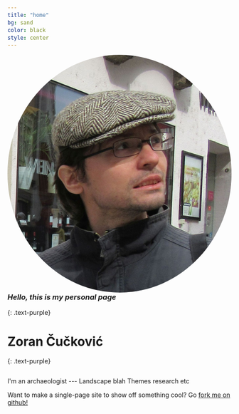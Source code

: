 ```yaml
---
title: "home"
bg: sand
color: black
style: center
---
```




<div class="row small center column">
  <img style="float:right; display: block;  border-radius: 50%" src="img/portrait.jpg" alt="Portrait">
  
  ### *Hello, this is my personal page*
{: .text-purple}



# Zoran Čučković
{: .text-purple}

</div>


  


I'm an archaeologist --- Landscape blah 
Themes research etc 

Want to make a single-page site to show off something cool? Go [fork me on github!](https://github.com/t413/SinglePaged)


<!--
<div class="row big column"> - right col, no style
-->
<!--
<span class="fa-stack subtlecircle" style="font-size:100px; background:rgba(255,166,0,0.1)">
  <i class="fa fa-circle fa-stack-2x text-white"></i>
  <i class="fa fa-bicycle fa-stack-1x text-orange"></i>
</span> 
-->

